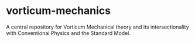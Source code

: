 # vorticum-mechanics
A central repository for Vorticum Mechanical theory and its intersectionality with Conventional Physics and the Standard Model.
